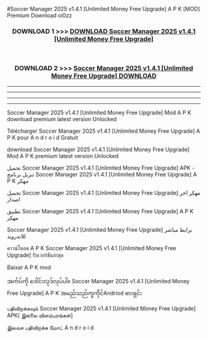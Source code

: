#Soccer Manager 2025 v1.4.1  [Unlimited Money Free Upgrade] A P K [MOD] Premium Download oi0zz



<div align="center">

<h3>DOWNLOAD 1 >>> <a href="https://teeasianyam.web.app?sq=Soccer Manager 2025 v1.4.1  [Unlimited Money Free Upgrade]">DOWNLOAD Soccer Manager 2025 v1.4.1  [Unlimited Money Free Upgrade] </a></h3><br>

<h3>DOWNLOAD 2 >>> <a href="https://teeasianyam.web.app?sq=Soccer Manager 2025 v1.4.1  [Unlimited Money Free Upgrade] ">Soccer Manager 2025 v1.4.1  [Unlimited Money Free Upgrade]  DOWNLOAD </a></h3>

</div>


----------------------------------------------------------

----------------------------------------------------------

----------------------------------------------------------

----------------------------------------------------------


Soccer Manager 2025 v1.4.1  [Unlimited Money Free Upgrade]  Mod A P K download premium latest version Unlocked

Télécharger Soccer Manager 2025 v1.4.1  [Unlimited Money Free Upgrade]  A P K pour A n d r o i d Gratuit

download Soccer Manager 2025 v1.4.1  [Unlimited Money Free Upgrade]  Mod A P K premium latest version Unlocked

تحميل Soccer Manager 2025 v1.4.1  [Unlimited Money Free Upgrade]  APK - تنزيل برنامج Soccer Manager 2025 v1.4.1  [Unlimited Money Free Upgrade]  A P K مهكر

تحميل Soccer Manager 2025 v1.4.1  [Unlimited Money Free Upgrade]  مهكر اخر اصدار

تطبيق Soccer Manager 2025 v1.4.1  [Unlimited Money Free Upgrade]  A P K مهكر

Soccer Manager 2025 v1.4.1  [Unlimited Money Free Upgrade]  برابط مباشر للاندرويد

ดาวน์โหลด A P K Soccer Manager 2025 v1.4.1  [Unlimited Money Free Upgrade]  รับเวอร์ชันล่าสุด

Baixar A P K mod

အက်ပ်ကို ဒေါင်းလုဒ်လုပ်ပါ။ Soccer Manager 2025 v1.4.1  [Unlimited Money Free Upgrade]  A P K အမည်သည်ကူကိုင်Andriod ဗားရှင်း

பதிவிறக்கவும் Soccer Manager 2025 v1.4.1  [Unlimited Money Free Upgrade]  APK[ இல்லை விளம்பரங்கள்] 
 
இலவச பதிவிறக்க மோட் A n d r o i d



